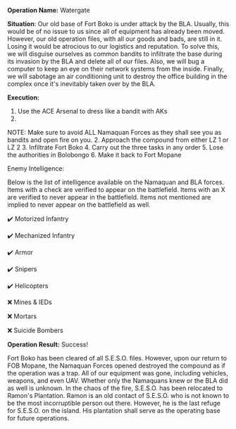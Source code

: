 __Operation Name:__ Watergate

__Situation__: Our old base of Fort Boko is under attack by the BLA. Usually, this would be of no issue to us since all of equipment has already been moved. However, our old operation files, with all our goods and bads, are still in it. Losing it would be atrocious to our logistics and reputation. To solve this, we will disguise ourselves as common bandits to infiltrate the base during its invasion by the BLA and delete all of our files. Also, we will bug a computer to keep an eye on their network systems from the inside. Finally, we will sabotage an air conditioning unit to destroy the office building in the complex once it's inevitably taken over by the BLA.

__Execution:__

1. Use the ACE Arsenal to dress like a bandit with AKs
2. 
NOTE: Make sure to avoid ALL Namaquan Forces as they shall see you as bandits and open fire on you.
2. Approach the compound from either LZ 1 or LZ 2
3. Infiltrate Fort Boko
4. Carry out the three tasks in any order
5. Lose the authorities in Bolobongo
6. Make it back to Fort Mopane

Enemy Intelligence:

Below is the list of intelligence available on the Namaquan and BLA forces. Items with a check are verified to appear on the battlefield. Items with an X are verified to never appear in the battlefield. Items not mentioned are implied to never appear on the battlefield as well.

:heavy_check_mark: Motorized Infantry

:heavy_check_mark: Mechanized Infantry

:heavy_check_mark: Armor

:heavy_check_mark: Snipers

:heavy_check_mark: Helicopters

:x: Mines & IEDs

:x: Mortars

:x: Suicide Bombers

__Operation Result:__ Success!

Fort Boko has been cleared of all S.E.S.O. files. However, upon our return to FOB Mopane, the Namaquan Forces opened destroyed the compound as if the operation was a trap. All of our equipment was gone, including vehicles, weapons, and even UAV. Whether only the Namaquans knew or the BLA did as well is unknown. In the chaos of the fire, S.E.S.O. has been relocated to Ramon's Plantation. Ramon is an old contact of S.E.S.O. who is not known to be the most incorruptible person out there. However, he is the last refuge for S.E.S.O. on the island. His plantation shall serve as the operating base for future operations.